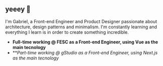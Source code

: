 ## yeeey 🤙

I'm Gabriel, a Front-end Engineer and Product Designer passionate about architecture, design patterns and minimalism. I'm constantly learning and everything I learn is in order to create something incredible.

- **Full-time working @ FESC as a Front-end Engineer, using Vue as the main tecnology**<br>
- ***Part-time working @ gStudio as a Front-end Engineer, using Next.js as the main tecnology*<br>

